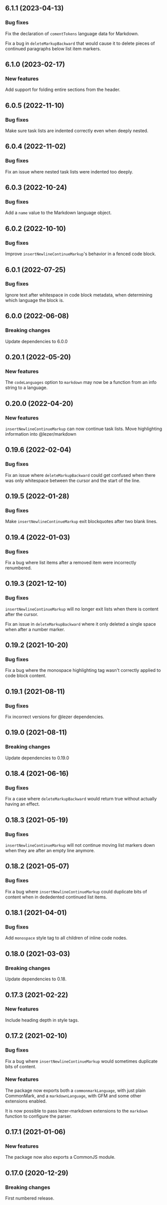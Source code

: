 ## 6.1.1 (2023-04-13)

### Bug fixes

Fix the declaration of `comentTokens` language data for Markdown.

Fix a bug in `deleteMarkupBackward` that would cause it to delete pieces of continued paragraphs below list item markers.

## 6.1.0 (2023-02-17)

### New features

Add support for folding entire sections from the header.

## 6.0.5 (2022-11-10)

### Bug fixes

Make sure task lists are indented correctly even when deeply nested.

## 6.0.4 (2022-11-02)

### Bug fixes

Fix an issue where nested task lists were indented too deeply.

## 6.0.3 (2022-10-24)

### Bug fixes

Add a `name` value to the Markdown language object.

## 6.0.2 (2022-10-10)

### Bug fixes

Improve `insertNewlineContinueMarkup`'s behavior in a fenced code block.

## 6.0.1 (2022-07-25)

### Bug fixes

Ignore text after whitespace in code block metadata, when determining which language the block is.

## 6.0.0 (2022-06-08)

### Breaking changes

Update dependencies to 6.0.0

## 0.20.1 (2022-05-20)

### New features

The `codeLanguages` option to `markdown` may now be a function from an info string to a language.

## 0.20.0 (2022-04-20)

### New features

`insertNewlineContinueMarkup` can now continue task lists. Move highlighting information into @lezer/markdown

## 0.19.6 (2022-02-04)

### Bug fixes

Fix an issue where `deleteMarkupBackward` could get confused when there was only whitespace between the cursor and the start of the line.

## 0.19.5 (2022-01-28)

### Bug fixes

Make `insertNewlineContinueMarkup` exit blockquotes after two blank lines.

## 0.19.4 (2022-01-03)

### Bug fixes

Fix a bug where list items after a removed item were incorrectly renumbered.

## 0.19.3 (2021-12-10)

### Bug fixes

`insertNewlineContinueMarkup` will no longer exit lists when there is content after the cursor.

Fix an issue in `deleteMarkupBackward` where it only deleted a single space when after a number marker.

## 0.19.2 (2021-10-20)

### Bug fixes

Fix a bug where the monospace highlighting tag wasn't correctly applied to code block content.

## 0.19.1 (2021-08-11)

### Bug fixes

Fix incorrect versions for @lezer dependencies.

## 0.19.0 (2021-08-11)

### Breaking changes

Update dependencies to 0.19.0

## 0.18.4 (2021-06-16)

### Bug fixes

Fix a case where `deleteMarkupBackward` would return true without actually having an effect.

## 0.18.3 (2021-05-19)

### Bug fixes

`insertNewlineContinueMarkup` will not continue moving list markers down when they are after an empty line anymore.

## 0.18.2 (2021-05-07)

### Bug fixes

Fix a bug where `insertNewlineContinueMarkup` could duplicate bits of content when in dededented continued list items.

## 0.18.1 (2021-04-01)

### Bug fixes

Add `monospace` style tag to all children of inline code nodes.

## 0.18.0 (2021-03-03)

### Breaking changes

Update dependencies to 0.18.

## 0.17.3 (2021-02-22)

### New features

Include heading depth in style tags.

## 0.17.2 (2021-02-10)

### Bug fixes

Fix a bug where `insertNewlineContinueMarkup` would sometimes duplicate bits of content.

### New features

The package now exports both a `commonmarkLanguage`, with just plain CommonMark, and a `markdownLanguage`, with GFM and some other extensions enabled.

It is now possible to pass lezer-markdown extensions to the `markdown` function to configure the parser.

## 0.17.1 (2021-01-06)

### New features

The package now also exports a CommonJS module.

## 0.17.0 (2020-12-29)

### Breaking changes

First numbered release.

